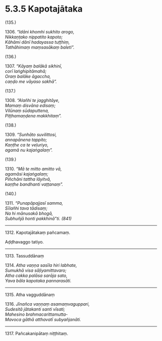# 5.3.5 Kapotajātaka

(135.)

1306\. _“Idāni khomhi sukhito arogo,_  
_Nikkaṇṭako nippatito kapoto;_  
_Kāhāmi dānī hadayassa tuṭṭhiṃ,_  
_Tathāhimaṃ maṃsasākaṃ baleti”._  

(136.)

1307\. _“Kāyaṃ balākā sikhinī,_  
_corī laṅghipitāmahā;_  
_Oraṃ balāke āgaccha,_  
_caṇḍo me vāyaso sakhā”._  

(137.)

1308\. _“Alañhi te jagghitāye,_  
_Mamaṃ disvāna edisaṃ;_  
_Vilūnaṃ sūdaputtena,_  
_Piṭṭhamaṇḍena makkhitaṃ”._  

(138.)

1309\. _“Sunhāto suvilittosi,_  
_annapānena tappito;_  
_Kaṇṭhe ca te veḷuriyo,_  
_agamā nu kajaṅgalaṃ”._  

(139.)

1310\. _“Mā te mitto amitto vā,_  
_agamāsi kajaṅgalaṃ;_  
_Piñchāni tattha lāyitvā,_  
_kaṇṭhe bandhanti vaṭṭanaṃ”._  

(140.)

1311\. _“Punapāpajjasī samma,_  
_Sīlañhi tava tādisaṃ;_  
_Na hi mānusakā bhogā,_  
_Subhuñjā honti pakkhinā”ti. (841)_  

---

1312\. Kapotajātakaṃ pañcamaṃ.

Aḍḍhavaggo tatiyo.

---

1313\. Tassuddānaṃ

1314\. _Atha vaṇṇa sasīla hiri labhate,_  
_Sumukhā visa sāḷiyamittavaro;_  
_Atha cakka palāsa sarāja sato,_  
_Yava bāla kapotaka pannarasāti._  

---

1315\. Atha vagguddānaṃ

1316\. _Jīnañca vaṇṇaṃ asamaṃvaguppari,_  
_Sudesitā jātakanti santi vīsati;_  
_Mahesino brahmacarittamutta-_  
_Mavoca gāthā atthavatī subyañjanāti._  

---

1317\. Pañcakanipātaṃ niṭṭhitaṃ.
